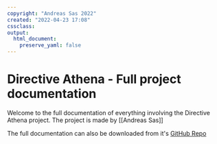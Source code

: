 ```yaml
---
copyright: "Andreas Sas 2022"
created: "2022-04-23 17:08"
cssclass:
output:
  html_document:
    preserve_yaml: false
---
```


# Directive Athena - Full project documentation
Welcome to the full documentation of everything involving the Directive Athena project.
The project is made by [[Andreas Sas]]

The full documentation can also be downloaded from it's [GitHub Repo](https://github.com/DirectiveAthena/Documentation)
